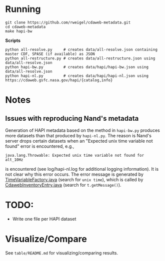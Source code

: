 # Running

```
git clone https://github.com/rweigel/cdaweb-metadata.git
cd cdaweb-metadata
make hapi-bw
```

**Scripts**

```
python all-resolve.py     # creates data/all-resolve.json containing master CDF, SPASE (if available) as JSON
python all-restructure.py # creates data/all-restructure.json using data/all-resolve.json
python hapi-bw.py         # creates data/hapi/hapi-bw.json using data/all-resolve.json
python hapi-nl.py         # creates data/hapi/hapi-nl.json using https://cdaweb.gsfc.nasa.gov/hapi/{catalog,info}
```

# Notes

## Issues with reproducing Nand's metadata

Generation of HAPI metadata based on the method in `hapi-bw.py` produces more datasets than that produced by `hapi-nl.py`. The reason is Nand's server drops certain datasets when an "Expected unix time variable not found" error is encountered, e.g.,

```
java.lang.Throwable: Expected unix time variable not found for alt_10Hz
```

is encountered (see log/hapi-nl.log for additional logging information). It is not clear why this error occurs. The error message is generated by [TimeVariableFactory.java](https://github.com/autoplot/cdfj/blob/master/src/main/java/gov/nasa/gsfc/spdf/cdfj/TimeVariableFactory.java) (search for `unix time`), which is called by [CdawebInventoryEntry.java](https://git.smce.nasa.gov/spdf/hapi-nand/-/blob/main/src/java/org/hapistream/hapi/server/cdaweb/CdawebInventoryEntry.java) (search for `t.getMessage()`).



# TODO:

* Write one file per HAPI dataset

# Visualize/Compare

See `table/README.md` for visualizing/comparing results.
